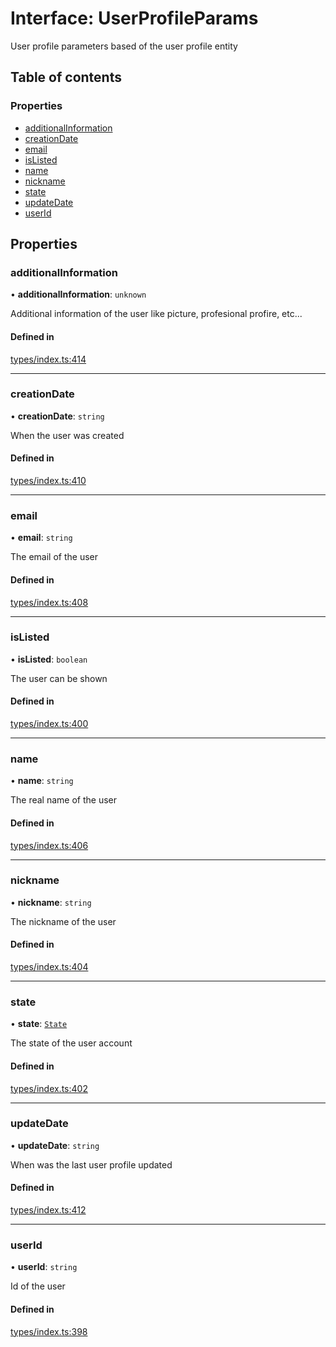 # Interface: UserProfileParams

User profile parameters based of the user profile entity

## Table of contents

### Properties

- [additionalInformation](UserProfileParams.md#additionalinformation)
- [creationDate](UserProfileParams.md#creationdate)
- [email](UserProfileParams.md#email)
- [isListed](UserProfileParams.md#islisted)
- [name](UserProfileParams.md#name)
- [nickname](UserProfileParams.md#nickname)
- [state](UserProfileParams.md#state)
- [updateDate](UserProfileParams.md#updatedate)
- [userId](UserProfileParams.md#userid)

## Properties

### additionalInformation

• **additionalInformation**: `unknown`

Additional information of the user like picture, profesional profire, etc...

#### Defined in

[types/index.ts:414](https://github.com/nevermined-io/components-catalog/blob/0f39118/lib/src/types/index.ts#L414)

___

### creationDate

• **creationDate**: `string`

When the user was created

#### Defined in

[types/index.ts:410](https://github.com/nevermined-io/components-catalog/blob/0f39118/lib/src/types/index.ts#L410)

___

### email

• **email**: `string`

The email of the user

#### Defined in

[types/index.ts:408](https://github.com/nevermined-io/components-catalog/blob/0f39118/lib/src/types/index.ts#L408)

___

### isListed

• **isListed**: `boolean`

The user can be shown

#### Defined in

[types/index.ts:400](https://github.com/nevermined-io/components-catalog/blob/0f39118/lib/src/types/index.ts#L400)

___

### name

• **name**: `string`

The real name of the user

#### Defined in

[types/index.ts:406](https://github.com/nevermined-io/components-catalog/blob/0f39118/lib/src/types/index.ts#L406)

___

### nickname

• **nickname**: `string`

The nickname of the user

#### Defined in

[types/index.ts:404](https://github.com/nevermined-io/components-catalog/blob/0f39118/lib/src/types/index.ts#L404)

___

### state

• **state**: [`State`](../enums/State.md)

The state of the user account

#### Defined in

[types/index.ts:402](https://github.com/nevermined-io/components-catalog/blob/0f39118/lib/src/types/index.ts#L402)

___

### updateDate

• **updateDate**: `string`

When was the last user profile updated

#### Defined in

[types/index.ts:412](https://github.com/nevermined-io/components-catalog/blob/0f39118/lib/src/types/index.ts#L412)

___

### userId

• **userId**: `string`

Id of the user

#### Defined in

[types/index.ts:398](https://github.com/nevermined-io/components-catalog/blob/0f39118/lib/src/types/index.ts#L398)
